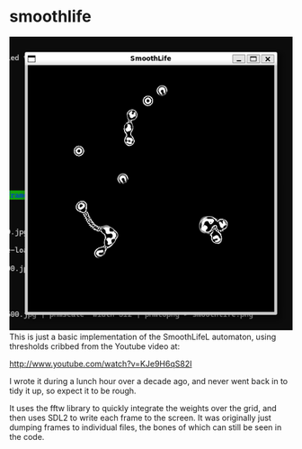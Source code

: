 # smoothlife

![A frame from smoothlife](smoothlife.png)
This is just a basic implementation of the SmoothLifeL automaton, using
thresholds cribbed from the Youtube video at:

http://www.youtube.com/watch?v=KJe9H6qS82I

I wrote it during a lunch hour over a decade ago, and never went back in
to tidy it up, so expect it to be rough.

It uses the fftw library to quickly integrate the weights over the grid,
and then uses SDL2 to write each frame to the screen.   It was originally
just dumping frames to individual files, the bones of which can still 
be seen in the code.
